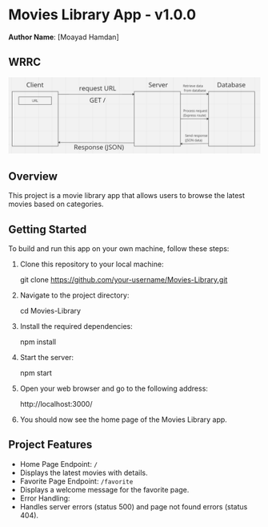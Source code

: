 # Movies Library App - v1.0.0

**Author Name**: [Moayad Hamdan]

## WRRC
![WRRC Image](WRRC.png)

## Overview
This project is a movie library app that allows users to browse the latest movies based on categories.

## Getting Started
To build and run this app on your own machine, follow these steps:

1. Clone this repository to your local machine:

    git clone https://github.com/your-username/Movies-Library.git

2. Navigate to the project directory:

    cd Movies-Library

3. Install the required dependencies:

    npm install

4. Start the server:

    npm start

5. Open your web browser and go to the following address:

    http://localhost:3000/
    
6. You should now see the home page of the Movies Library app.

## Project Features
- Home Page Endpoint: `/`
- Displays the latest movies with details.
- Favorite Page Endpoint: `/favorite`
- Displays a welcome message for the favorite page.
- Error Handling:
- Handles server errors (status 500) and page not found errors (status 404).